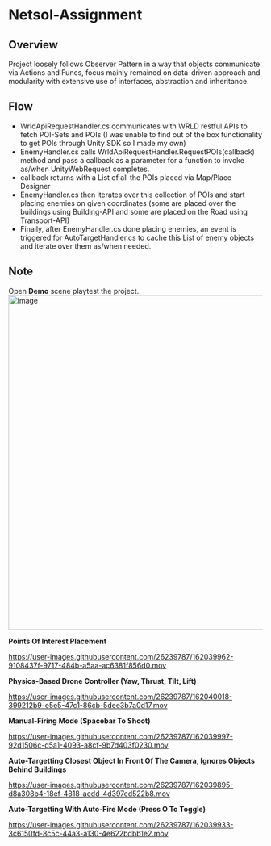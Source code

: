 # Netsol-Assignment

## Overview

Project loosely follows Observer Pattern in a way that objects communicate via Actions and Funcs, focus mainly remained on data-driven approach and modularity with extensive use of interfaces, abstraction and inheritance.

## Flow

- WrldApiRequestHandler.cs communicates with WRLD restful APIs to fetch POI-Sets and POIs (I was unable to find out of the box functionality to get POIs through Unity SDK so I made my own)
- EnemyHandler.cs calls WrldApiRequestHandler.RequestPOIs(callback) method and pass a callback as a parameter for a function to invoke as/when UnityWebRequest completes. 
- callback returns with a List of all the POIs placed via Map/Place Designer
- EnemyHandler.cs then iterates over this collection of POIs and start placing enemies on given coordinates (some are placed over the buildings using Building-API and some are placed on the Road using Transport-API)
- Finally, after EnemyHandler.cs done placing enemies, an event is triggered for AutoTargetHandler.cs to cache this List of enemy objects and iterate over them as/when needed.

## Note
Open <b>Demo</b> scene playtest the project.
<img width="663" alt="image" src="https://user-images.githubusercontent.com/26239787/162052432-7c839c7b-f5b1-41ca-bd9d-375f48e38d2f.png">


<b>Points Of Interest Placement</b>

https://user-images.githubusercontent.com/26239787/162039962-9108437f-9717-484b-a5aa-ac6381f856d0.mov

<b>Physics-Based Drone Controller (Yaw, Thrust, Tilt, Lift) </b>

https://user-images.githubusercontent.com/26239787/162040018-399212b9-e5e5-47c1-86cb-5dee3b7a0d17.mov

<b>Manual-Firing Mode (Spacebar To Shoot)</b>

https://user-images.githubusercontent.com/26239787/162039997-92d1506c-d5a1-4093-a8cf-9b7d403f0230.mov

<b>Auto-Targetting Closest Object In Front Of The Camera, Ignores Objects Behind Buildings</b>

https://user-images.githubusercontent.com/26239787/162039895-d8a308b4-18ef-4818-aedd-4d397ed522b8.mov

<b>Auto-Targetting With Auto-Fire Mode (Press O To Toggle)</b>

https://user-images.githubusercontent.com/26239787/162039933-3c6150fd-8c5c-44a3-a130-4e622bdbb1e2.mov
